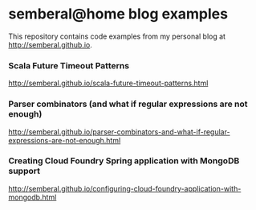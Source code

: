 # semberal@home blog examples

This repository contains code examples from my personal blog at http://semberal.github.io.

### Scala Future Timeout Patterns

http://semberal.github.io/scala-future-timeout-patterns.html

### Parser combinators (and what if regular expressions are not enough)

http://semberal.github.io/parser-combinators-and-what-if-regular-expressions-are-not-enough.html

### Creating Cloud Foundry Spring application with MongoDB support

http://semberal.github.io/configuring-cloud-foundry-application-with-mongodb.html
